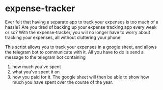 # expense-tracker

Ever felt that having a separate app to track your expenses is too much of a hassle?
Are you tired of backing up your expense tracking app every week or so? 
With the expense-tracker, you will no longer have to worry about tracking your expenses, all without cluttering your phone!

This script allows you to track your expenses in a google sheet, and allows the telegram bot to communicate with it. 
All you have to do is send a message to the telegram bot containing 
1) how much you've spent
2) what you've spent it on
3) how you paid for it.
The google sheet will then be able to show how much you have spent over the course of the year.

